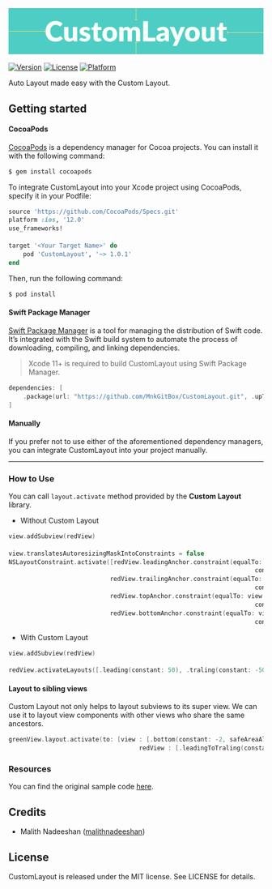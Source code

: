 ![banner](customLayout_banner.png)

[![Version](https://img.shields.io/cocoapods/v/CustomLayout.svg?style=flat)](https://cocoapods.org/pods/CustomLayout)
[![License](https://img.shields.io/cocoapods/l/CustomLayout.svg?style=flat)](https://cocoapods.org/pods/CustomLayout)
[![Platform](https://img.shields.io/cocoapods/p/CustomLayout.svg?style=flat)](https://cocoapods.org/pods/CustomLayout)

Auto Layout made easy with the Custom Layout.
<br>

## Getting started

#### CocoaPods
[CocoaPods](https://cocoapods.org) is a dependency manager for Cocoa projects. You can install it with the following command:

```ruby
$ gem install cocoapods
```
To integrate CustomLayout into your Xcode project using CocoaPods, specify it in your Podfile:

```ruby
source 'https://github.com/CocoaPods/Specs.git'
platform :ios, '12.0'
use_frameworks!

target '<Your Target Name>' do
    pod 'CustomLayout', '~> 1.0.1'
end
```
Then, run the following command:
```ruby
$ pod install
```

#### Swift Package Manager

[Swift Package Manager](https://swift.org/package-manager/) is a tool for managing the distribution of Swift code. It’s integrated with the Swift build system to automate the process of downloading, compiling, and linking dependencies.

> Xcode 11+ is required to build CustomLayout using Swift Package Manager.

```Swift
dependencies: [
    .package(url: "https://github.com/MnkGitBox/CustomLayout.git", .upToNextMajor(from: "1.0.1"))
]
```

#### Manually

If you prefer not to use either of the aforementioned dependency managers, you can integrate CustomLayout into your project manually.

---

### How to Use
You can call `layout.activate` method provided by the **Custom Layout** library.

 -  Without Custom Layout
```Swift 
view.addSubview(redView)

view.translatesAutoresizingMaskIntoConstraints = false
NSLayoutConstraint.activate([redView.leadingAnchor.constraint(equalTo: view.leadingAnchor,
                                                                    constant: 50),
                            redView.trailingAnchor.constraint(equalTo: view.trailingAnchor,
                                                                    constant: -50),
                            redView.topAnchor.constraint(equalTo: view.safeAreaLayoutGuide.topAnchor,
                                                                    constant: 40),
                            redView.bottomAnchor.constraint(equalTo: view.safeAreaLayoutGuide.bottomAnchor,
                                                                    constant: -20)])
```
 - With Custom Layout
```Swift
view.addSubview(redView)

redView.activateLayouts([.leading(constant: 50), .traling(constant: -50), .top(constant: 40, safeAreaAlign: true), .bottom(constant: -20, safeAreaAlign: true)])
```

#### Layout to sibling views
Custom Layout not only helps to layout subviews to its super view. We can use it to layout view components with other views who share the same ancestors.
```Swift
greenView.layout.activate(to: [view : [.bottom(constant: -2, safeAreaAlign: true), .traling(constant: -20)],
                                    redView : [.leadingToTraling(constant: -10), .topToBottom(constant: 20)]])
```

### Resources

You can find the original sample code [here](../../Example/MNkSupportUtilities/CustomLayout_comp.swift).

## Credits
- Malith Nadeeshan ([malithnadeeshan](https://twitter.com/malithnadeeshan))

## License

CustomLayout is released under the MIT license. See LICENSE for details.
